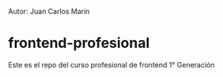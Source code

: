 Autor: Juan Carlos Marín

frontend-profesional
====================

Este es el repo del curso profesional de frontend 1° Generación